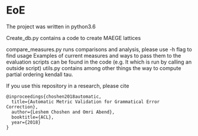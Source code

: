 # EoE
The project was written in python3.6

Create_db.py 
contains a code to create MAEGE lattices

compare_measures.py
runs comparisons and analysis, please use -h flag to find usage
Examples of current measures and ways to pass them to the evaluation scripts can be found in the code 
(e.g. lt which is run by calling an outside script)
utils.py contains among other things the way to compute partial ordering kendall tau.

If you use this repository in a research, please cite

```
@inproceedings{choshen2018automatic,
  title={Automatic Metric Validation for Grammatical Error Correction},
  author={Leshem Choshen and Omri Abend},
  booktitle={ACL},
  year={2018}
}
```
